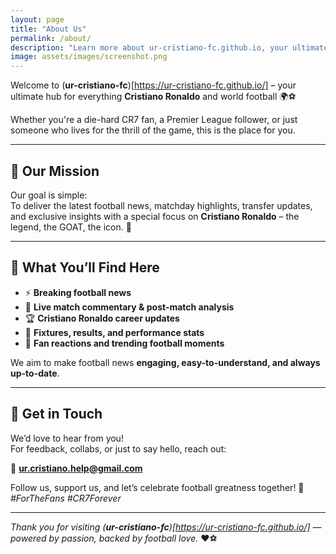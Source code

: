 ```yaml
---
layout: page
title: "About Us"
permalink: /about/
description: "Learn more about ur-cristiano-fc.github.io, your ultimate destination for football news, CR7 updates, and match highlights."
image: assets/images/screenshot.png
---
```


Welcome to (**ur-cristiano-fc**)[https://ur-cristiano-fc.github.io/] – your ultimate hub for everything **Cristiano Ronaldo** and world football 🌍⚽

Whether you're a die-hard CR7 fan, a Premier League follower, or just someone who lives for the thrill of the game, this is the place for you.

---

## 🎯 Our Mission

Our goal is simple:  
To deliver the latest football news, matchday highlights, transfer updates, and exclusive insights with a special focus on **Cristiano Ronaldo** – the legend, the GOAT, the icon. 🐐

---

## 📰 What You’ll Find Here

- ⚡ **Breaking football news**
- 🎥 **Live match commentary & post-match analysis**
- 🏆 **Cristiano Ronaldo career updates**
- 📅 **Fixtures, results, and performance stats**
- 💬 **Fan reactions and trending football moments**

We aim to make football news **engaging, easy-to-understand, and always up-to-date**.

---

## 🤝 Get in Touch

We’d love to hear from you!  
For feedback, collabs, or just to say hello, reach out:

📧 **ur.cristiano.help@gmail.com**

Follow us, support us, and let’s celebrate football greatness together! 🚀  
_#ForTheFans #CR7Forever_

---

*Thank you for visiting (**ur-cristiano-fc**)[https://ur-cristiano-fc.github.io/] — powered by passion, backed by football love.* ❤️⚽
